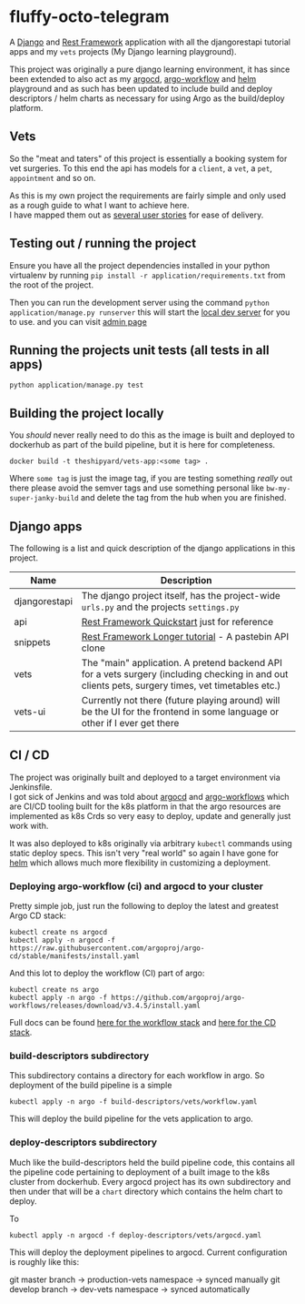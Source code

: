 # fluffy-octo-telegram

A [Django](https://docs.djangoproject.com/en/4.0/) and [Rest Framework](https://www.django-rest-framework.org/)
application with all the djangorestapi tutorial apps and my `vets` projects (My Django learning playground).

This project was originally a pure django learning environment, it has since been extended to also act as my
[argocd](https://argo-cd.readthedocs.io/en/stable/), 
[argo-workflow](https://argoproj.github.io/argo-workflows/) and
[helm](https://helm.sh/) playground and as such has been updated to include build and deploy
descriptors / helm charts as necessary for using Argo as the build/deploy platform. 

## Vets
So the "meat and taters" of this project is essentially a booking system for vet surgeries.  To this end the api has 
models for a `client`, a `vet`, a `pet`, `appointment` and so on.

As this is my own project the requirements are fairly simple and only used as a rough guide to what I want to achieve 
here.  
I have mapped them out as [several user stories](https://github.com/w3s7y/fluffy-octo-telegram/issues?q=label%3Astory) 
for ease of delivery.

## Testing out / running the project
Ensure you have all the project dependencies installed in your python 
virtualenv by running `pip install -r application/requirements.txt` from the root
of the project.

Then you can run the development server using the command `python application/manage.py runserver`
this will start the [local dev server](http://localhost:8000/admin) for you to use.  and you can visit
[admin page](http://localhost:8000/api-auth/login)

## Running the projects unit tests (all tests in all apps)
`python application/manage.py test`

## Building the project locally
You _should_ never really need to do this as the image is built and deployed to dockerhub 
as part of the build pipeline, but it is here for completeness. 
```shell
docker build -t theshipyard/vets-app:<some tag> .
```
Where `some tag` is just the image tag, if you are testing something _really_ out there please avoid the semver tags and 
use something personal like `bw-my-super-janky-build` and delete the tag from the hub when you are finished. 

## Django apps
The following is a list and quick description of the django applications in this project. 

| Name          | Description                                                                                                                                        | 
|---------------|----------------------------------------------------------------------------------------------------------------------------------------------------|
| djangorestapi | The django project itself, has the project-wide `urls.py` and the projects `settings.py`                                                           |
| api           | [Rest Framework Quickstart](https://www.django-rest-framework.org/tutorial/quickstart/) just for reference                                         |
| snippets      | [Rest Framework Longer tutorial](https://www.django-rest-framework.org/tutorial/1-serialization/) - A pastebin API clone                           |
| vets          | The "main" application.  A pretend backend API for a vets surgery (including checking in and out clients pets, surgery times, vet timetables etc.) |
| vets-ui       | Currently not there (future playing around) will be the UI for the frontend in some language or other if I ever get there                          | 

## CI / CD
The project was originally built and deployed to a target environment via Jenkinsfile.  
I got sick of Jenkins and was told about [argocd](https://argo-cd.readthedocs.io/en/stable/) and 
[argo-workflows](https://argoproj.github.io/argo-workflows/) which are CI/CD tooling built for the k8s platform 
in that the argo resources are implemented as k8s Crds so very easy to deploy, update and generally just work with.

It was also deployed to k8s originally via arbitrary `kubectl` commands using static deploy specs.  This isn't very
"real world" so again I have gone for [helm](https://helm.sh/) which allows much more flexibility in customizing a 
deployment.

### Deploying argo-workflow (ci) and argocd to your cluster
Pretty simple job, just run the following to deploy the latest and greatest Argo CD stack: 
```shell
kubectl create ns argocd
kubectl apply -n argocd -f https://raw.githubusercontent.com/argoproj/argo-cd/stable/manifests/install.yaml
```

And this lot to deploy the workflow (CI) part of argo:
```shell
kubectl create ns argo
kubectl apply -n argo -f https://github.com/argoproj/argo-workflows/releases/download/v3.4.5/install.yaml
```

Full docs can be found [here for the workflow stack](https://argoproj.github.io/argo-workflows/) and 
[here for the CD stack](https://argo-cd.readthedocs.io/en/stable/).

### build-descriptors subdirectory
This subdirectory contains a directory for each workflow in argo.  So deployment of the build pipeline is a simple
```shell
kubectl apply -n argo -f build-descriptors/vets/workflow.yaml
```
This will deploy the build pipeline for the vets application to argo. 

### deploy-descriptors subdirectory
Much like the build-descriptors held the build pipeline code, this contains all the pipeline code pertaining to deployment of a 
built image to the k8s cluster from dockerhub.  Every argocd project has its own subdirectory and then under that will
be a `chart` directory which contains the helm chart to deploy.

To 
```shell
kubectl apply -n argocd -f deploy-descriptors/vets/argocd.yaml
```
This will deploy the deployment pipelines to argocd.  Current configuration is roughly like this: 

git master branch -> production-vets namespace -> synced manually 
git develop branch -> dev-vets namespace -> synced automatically 
